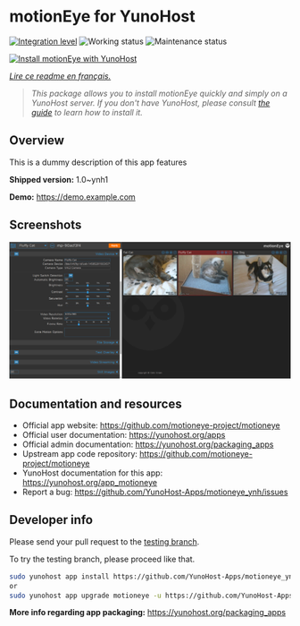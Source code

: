 <!--
N.B.: This README was automatically generated by https://github.com/YunoHost/apps/tree/master/tools/README-generator
It shall NOT be edited by hand.
-->

# motionEye for YunoHost

[![Integration level](https://dash.yunohost.org/integration/motioneye.svg)](https://dash.yunohost.org/appci/app/motioneye) ![Working status](https://ci-apps.yunohost.org/ci/badges/motioneye.status.svg) ![Maintenance status](https://ci-apps.yunohost.org/ci/badges/motioneye.maintain.svg)

[![Install motionEye with YunoHost](https://install-app.yunohost.org/install-with-yunohost.svg)](https://install-app.yunohost.org/?app=motioneye)

*[Lire ce readme en français.](./README_fr.md)*

> *This package allows you to install motionEye quickly and simply on a YunoHost server.
If you don't have YunoHost, please consult [the guide](https://yunohost.org/#/install) to learn how to install it.*

## Overview

This is a dummy description of this app features


**Shipped version:** 1.0~ynh1

**Demo:** https://demo.example.com

## Screenshots

![Screenshot of motionEye](./doc/screenshots/example.png)

## Documentation and resources

* Official app website: <https://github.com/motioneye-project/motioneye>
* Official user documentation: <https://yunohost.org/apps>
* Official admin documentation: <https://yunohost.org/packaging_apps>
* Upstream app code repository: <https://github.com/motioneye-project/motioneye>
* YunoHost documentation for this app: <https://yunohost.org/app_motioneye>
* Report a bug: <https://github.com/YunoHost-Apps/motioneye_ynh/issues>

## Developer info

Please send your pull request to the [testing branch](https://github.com/YunoHost-Apps/motioneye_ynh/tree/testing).

To try the testing branch, please proceed like that.

``` bash
sudo yunohost app install https://github.com/YunoHost-Apps/motioneye_ynh/tree/testing --debug
or
sudo yunohost app upgrade motioneye -u https://github.com/YunoHost-Apps/motioneye_ynh/tree/testing --debug
```

**More info regarding app packaging:** <https://yunohost.org/packaging_apps>
